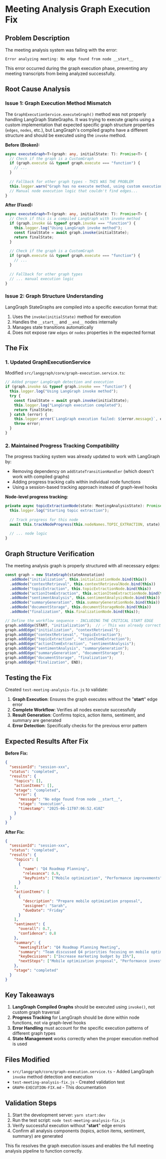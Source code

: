 # Meeting Analysis Graph Execution Fix

## Problem Description

The meeting analysis system was failing with the error:
```
Error analyzing meeting: No edge found from node __start__
```

This error occurred during the graph execution phase, preventing any meeting transcripts from being analyzed successfully.

## Root Cause Analysis

### Issue 1: Graph Execution Method Mismatch

The `GraphExecutionService.executeGraph()` method was not properly handling LangGraph StateGraphs. It was trying to execute graphs using a custom implementation that expected specific graph structure properties (`edges`, `nodes`, etc.), but LangGraph's compiled graphs have a different structure and should be executed using the `invoke` method.

**Before (Broken):**
```typescript
async executeGraph<T>(graph: any, initialState: T): Promise<T> {
  // Check if the graph is a CustomGraph
  if (graph.execute && typeof graph.execute === "function") {
    // ... 
  }
  
  // Fallback for other graph types - THIS WAS THE PROBLEM
  this.logger.warn("Graph has no execute method, using custom execution logic");
  // Manual node execution logic that couldn't find edges...
}
```

**After (Fixed):**
```typescript
async executeGraph<T>(graph: any, initialState: T): Promise<T> {
  // Check if this is a compiled LangGraph with invoke method
  if (graph.invoke && typeof graph.invoke === "function") {
    this.logger.log("Using LangGraph invoke method");
    const finalState = await graph.invoke(initialState);
    return finalState;
  }
  
  // Check if the graph is a CustomGraph
  if (graph.execute && typeof graph.execute === "function") {
    // ...
  }
  
  // Fallback for other graph types
  // ... manual execution logic
}
```

### Issue 2: Graph Structure Understanding

LangGraph StateGraphs are compiled into a specific execution format that:
1. Uses the `invoke(initialState)` method for execution
2. Handles the `__start__` and `__end__` nodes internally
3. Manages state transitions automatically
4. Does not expose raw `edges` or `nodes` properties in the expected format

## The Fix

### 1. Updated GraphExecutionService

Modified `src/langgraph/core/graph-execution.service.ts`:

```typescript
// Added proper LangGraph detection and execution
if (graph.invoke && typeof graph.invoke === "function") {
  this.logger.log("Using LangGraph invoke method");
  try {
    const finalState = await graph.invoke(initialState);
    this.logger.log("LangGraph execution completed");
    return finalState;
  } catch (error) {
    this.logger.error(`LangGraph execution failed: ${error.message}`, error.stack);
    throw error;
  }
}
```

### 2. Maintained Progress Tracking Compatibility

The progress tracking system was already updated to work with LangGraph by:
- Removing dependency on `addStateTransitionHandler` (which doesn't work with compiled graphs)
- Adding progress tracking calls within individual node functions
- Using a session-based tracking approach instead of graph-level hooks

**Node-level progress tracking:**
```typescript
private async topicExtractionNode(state: MeetingAnalysisState): Promise<MeetingAnalysisState> {
  this.logger.log("Starting topic extraction");
  
  // Track progress for this node
  await this.trackNodeProgress(this.nodeNames.TOPIC_EXTRACTION, state);
  
  // ... node logic
}
```

## Graph Structure Verification

The meeting analysis graph is properly structured with all necessary edges:

```typescript
const graph = new StateGraph(stateAnnotation)
  .addNode("initialization", this.initializationNode.bind(this))
  .addNode("contextRetrieval", this.contextRetrievalNode.bind(this))
  .addNode("topicExtraction", this.topicExtractionNode.bind(this))
  .addNode("actionItemExtraction", this.actionItemExtractionNode.bind(this))
  .addNode("sentimentAnalysis", this.sentimentAnalysisNode.bind(this))
  .addNode("summaryGeneration", this.summaryGenerationNode.bind(this))
  .addNode("documentStorage", this.documentStorageNode.bind(this))
  .addNode("finalization", this.finalizationNode.bind(this));

// Define the workflow sequence - INCLUDING THE CRITICAL START EDGE
graph.addEdge(START, "initialization");  // ✅ This was already correct
graph.addEdge("initialization", "contextRetrieval");
graph.addEdge("contextRetrieval", "topicExtraction");
graph.addEdge("topicExtraction", "actionItemExtraction");
graph.addEdge("actionItemExtraction", "sentimentAnalysis");
graph.addEdge("sentimentAnalysis", "summaryGeneration");
graph.addEdge("summaryGeneration", "documentStorage");
graph.addEdge("documentStorage", "finalization");
graph.addEdge("finalization", END);
```

## Testing the Fix

Created `test-meeting-analysis-fix.js` to validate:

1. **Graph Execution**: Ensures the graph executes without the "__start__" edge error
2. **Complete Workflow**: Verifies all nodes execute successfully
3. **Result Generation**: Confirms topics, action items, sentiment, and summary are generated
4. **Error Detection**: Specifically checks for the previous error pattern

## Expected Results After Fix

**Before Fix:**
```json
{
  "sessionId": "session-xxx",
  "status": "completed",
  "results": {
    "topics": [],
    "actionItems": [],
    "stage": "completed",
    "error": {
      "message": "No edge found from node __start__",
      "stage": "execution",
      "timestamp": "2025-06-11T07:06:52.410Z"
    }
  }
}
```

**After Fix:**
```json
{
  "sessionId": "session-xxx", 
  "status": "completed",
  "results": {
    "topics": [
      {
        "name": "Q4 Roadmap Planning",
        "relevance": 0.9,
        "keyPoints": ["Mobile optimization", "Performance improvements"]
      }
    ],
    "actionItems": [
      {
        "description": "Prepare mobile optimization proposal",
        "assignee": "Sarah",
        "dueDate": "Friday"
      }
    ],
    "sentiment": {
      "overall": 0.7,
      "confidence": 0.8
    },
    "summary": {
      "meetingTitle": "Q4 Roadmap Planning Meeting",
      "summary": "Team discussed Q4 priorities focusing on mobile optimization...",
      "keyDecisions": ["Increase marketing budget by 15%"],
      "nextSteps": ["Mobile optimization proposal", "Performance investigation"]
    },
    "stage": "completed"
  }
}
```

## Key Takeaways

1. **LangGraph Compiled Graphs** should be executed using `invoke()`, not custom graph traversal
2. **Progress Tracking** for LangGraph should be done within node functions, not via graph-level hooks
3. **Error Handling** must account for the specific execution patterns of different graph types
4. **State Management** works correctly when the proper execution method is used

## Files Modified

- `src/langgraph/core/graph-execution.service.ts` - Added LangGraph `invoke` method detection and execution
- `test-meeting-analysis-fix.js` - Created validation test
- `GRAPH-EXECUTION-FIX.md` - This documentation

## Validation Steps

1. Start the development server: `yarn start:dev`
2. Run the test script: `node test-meeting-analysis-fix.js`
3. Verify successful execution without "__start__" edge errors
4. Confirm all analysis components (topics, action items, sentiment, summary) are generated

This fix resolves the graph execution issues and enables the full meeting analysis pipeline to function correctly. 